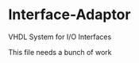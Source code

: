 Interface-Adaptor
================

VHDL System for I/O Interfaces

This file needs a bunch of work


